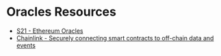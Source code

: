 # Oracles Resources

- <a href="https://www.youtube.com/watch?v=XhcUpr5yRJQ">S21 - Ethereum Oracles</a>
- <a href="https://www.youtube.com/watch?v=XYiEPFRHV9A&t=555s">Chainlink - Securely connecting smart contracts to off-chain data and events</a>